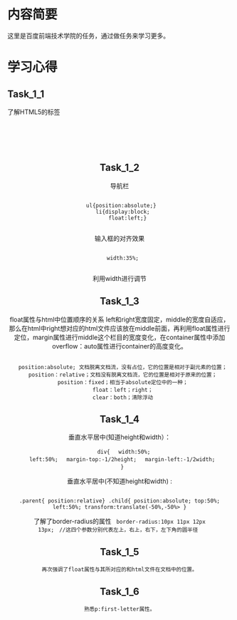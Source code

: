 # 内容简要
  这里是百度前端技术学院的任务，通过做任务来学习更多。
# 学习心得
## Task_1_1
  了解HTML5的标签 <header>　<aside>　<footer>　<nav>
## Task_1_2
  导航栏
  <pre><code>
  ul{position:absolute;} 
  li{display:block;
     float:left;}
  </code></pre>
  输入框的对齐效果
  <pre><code>
  width:35%;
  </code></pre>
  利用width进行调节
## Task_1_3
  float属性与html中位置顺序的关系
  left和right宽度固定，middle的宽度自适应，那么在html中right想对应的html文件应该放在middle前面，再利用float属性进行定位，margin属性进行middle这个栏目的宽度变化，在container属性中添加overflow：auto属性进行container的高度变化。
  <pre><code>
  position:absolute; 文档脱离文档流，没有占位，它的位置是相对于副元素的位置；
  position：relative；文档没有脱离文档流，它的位置是相对于原来的位置；
  position：fixed；相当于absolute定位中的一种；
  float：left；right；
  clear：both；清除浮动</code></pre>
## Task_1_4
  垂直水平居中(知道height和width）：
  　<pre><code>
  　div{
  　width:50%;
  　left:50%;
  　margin-top:-1/2height;
  　margin-left:-1/2width;
  　}</code></pre>
  垂直水平居中(不知道height和width) :
    <pre><code>
    .parent{
    position:relative}
    .child{
    position:absolute;
    top:50%;
    left:50%;
    transform:translate(-50%,-50%>
    }</pre></code>
  了解了border-radius的属性
  <code>
    border-radius:10px 11px 12px 13px;　//这四个参数分别代表左上，右上，右下，左下角的圆半径
  </code>
## Task_1_5
    再次强调了float属性与其所对应的和html文件在文档中的位置。
## Task_1_6
    熟悉p:first-letter属性。
  
  　
  
